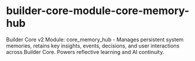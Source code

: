 # builder-core-module-core-memory-hub
Builder Core v2 Module: core_memory_hub - Manages persistent system memories, retains key insights, events, decisions, and user interactions across Builder Core. Powers reflective learning and AI continuity.
